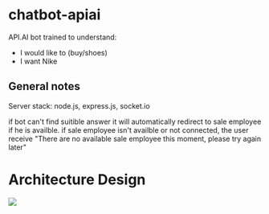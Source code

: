 # chatbot-apiai

API.AI bot trained to understand:
* I would like to (buy/shoes)
* I want Nike

General notes
-------------

Server stack: node.js, express.js, socket.io

if bot can't find suitible answer it will automatically redirect to sale employee if he is availble.
if sale employee isn't availble or not connected, the user receive "There are no available sale employee this moment, please try again later"


# Architecture Design
![](https://i.imgur.com/lPYSK59.png)
